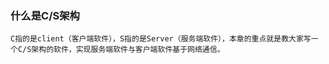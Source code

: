


### 什么是C/S架构

    C指的是client（客户端软件），S指的是Server（服务端软件），本章的重点就是教大家写一个C/S架构的软件，实现服务端软件与客户端软件基于网络通信。








